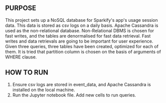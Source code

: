 ## PURPOSE
This project sets up a NoSQL database for Sparkify's app's usage session data. This data is stored as csv logs on a daily basis. Apache Cassandra is used as the non-relational database. Non-Relational DBMS is chosen for fast writes, and the tables are denormalised for fast data retrieval. Fast writes and data retrievals are going to be important for user experience.
Given three queries, three tables have been created, optimized for each of them. It is tried that partition column is chosen on the basis of arguments of WHERE clause.

## HOW TO RUN
1. Ensure csv logs are stored in event_data, and Apache Cassandra is installed on the local machine.
2. Run the Jupyter notebook file. Add new cells to run queries.